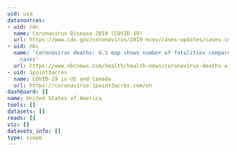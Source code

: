 ```yaml
---
uid: usa
datasources:
- uid: cdc
  name: Coronavirus Disease 2019 (COVID-19)
  url: https://www.cdc.gov/coronavirus/2019-ncov/cases-updates/cases-in-us.html
- uid: nbc
  name: 'Coronavirus deaths: U.S map shows number of fatalities compared to confirmed
    cases'
  url: https://www.nbcnews.com/health/health-news/coronavirus-deaths-u-s-map-shows-number-fatalities-compared-confirmed-n1166966
- uid: 1point3acres
  name: COVID-19 in US and Canada
  url: https://coronavirus.1point3acres.com/en
dashboard: []
name: United States of America
tools: []
datasets: []
reads: []
viz: []
datasets_info: []
type: scope
---
```



